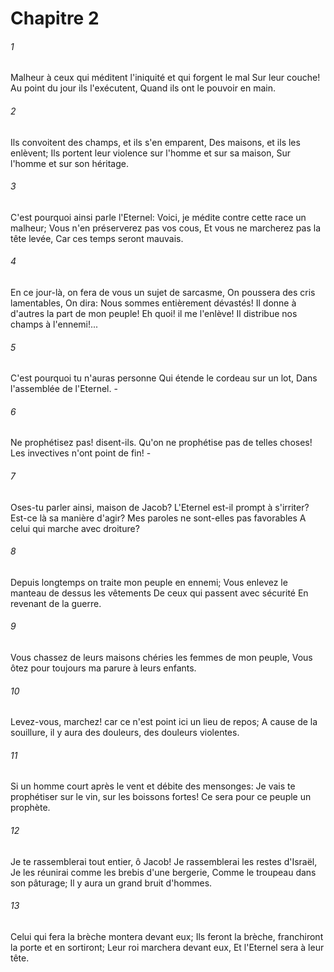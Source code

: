 # Chapitre 2

###### 1
Malheur à ceux qui méditent l'iniquité et qui forgent le mal Sur leur couche! Au point du jour ils l'exécutent, Quand ils ont le pouvoir en main.
###### 2
Ils convoitent des champs, et ils s'en emparent, Des maisons, et ils les enlèvent; Ils portent leur violence sur l'homme et sur sa maison, Sur l'homme et sur son héritage.
###### 3
C'est pourquoi ainsi parle l'Eternel: Voici, je médite contre cette race un malheur; Vous n'en préserverez pas vos cous, Et vous ne marcherez pas la tête levée, Car ces temps seront mauvais.
###### 4
En ce jour-là, on fera de vous un sujet de sarcasme, On poussera des cris lamentables, On dira: Nous sommes entièrement dévastés! Il donne à d'autres la part de mon peuple! Eh quoi! il me l'enlève! Il distribue nos champs à l'ennemi!...
###### 5
C'est pourquoi tu n'auras personne Qui étende le cordeau sur un lot, Dans l'assemblée de l'Eternel. -
###### 6
Ne prophétisez pas! disent-ils. Qu'on ne prophétise pas de telles choses! Les invectives n'ont point de fin! -
###### 7
Oses-tu parler ainsi, maison de Jacob? L'Eternel est-il prompt à s'irriter? Est-ce là sa manière d'agir? Mes paroles ne sont-elles pas favorables A celui qui marche avec droiture?
###### 8
Depuis longtemps on traite mon peuple en ennemi; Vous enlevez le manteau de dessus les vêtements De ceux qui passent avec sécurité En revenant de la guerre.
###### 9
Vous chassez de leurs maisons chéries les femmes de mon peuple, Vous ôtez pour toujours ma parure à leurs enfants.
###### 10
Levez-vous, marchez! car ce n'est point ici un lieu de repos; A cause de la souillure, il y aura des douleurs, des douleurs violentes.
###### 11
Si un homme court après le vent et débite des mensonges: Je vais te prophétiser sur le vin, sur les boissons fortes! Ce sera pour ce peuple un prophète.
###### 12
Je te rassemblerai tout entier, ô Jacob! Je rassemblerai les restes d'Israël, Je les réunirai comme les brebis d'une bergerie, Comme le troupeau dans son pâturage; Il y aura un grand bruit d'hommes.
###### 13
Celui qui fera la brèche montera devant eux; Ils feront la brèche, franchiront la porte et en sortiront; Leur roi marchera devant eux, Et l'Eternel sera à leur tête.
